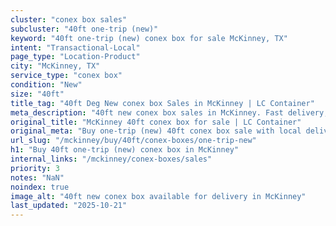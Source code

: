 ```yaml
---
cluster: "conex box sales"
subcluster: "40ft one-trip (new)"
keyword: "40ft one-trip (new) conex box for sale McKinney, TX"
intent: "Transactional-Local"
page_type: "Location-Product"
city: "McKinney, TX"
service_type: "conex box"
condition: "New"
size: "40ft"
title_tag: "40ft Deg New conex box Sales in McKinney | LC Container"
meta_description: "40ft new conex box sales in McKinney. Fast delivery, competitive pricing. Serving conex boxes area. Quote ID: BM8. Call (214) 524-4168 for your free quote today."
original_title: "McKinney 40ft conex box for sale | LC Container"
original_meta: "Buy one-trip (new) 40ft conex box sale with local delivery in McKinney, TX. LC Container — local Since 2003. Request a fast quote today."
url_slug: "/mckinney/buy/40ft/conex-boxes/one-trip-new"
h1: "Buy 40ft one-trip (new) conex box in McKinney"
internal_links: "/mckinney/conex-boxes/sales"
priority: 3
notes: "NaN"
noindex: true
image_alt: "40ft new conex box available for delivery in McKinney"
last_updated: "2025-10-21"
---
```


<!-- TODO: Add unique city/inventory copy, images, and internal links here. -->
